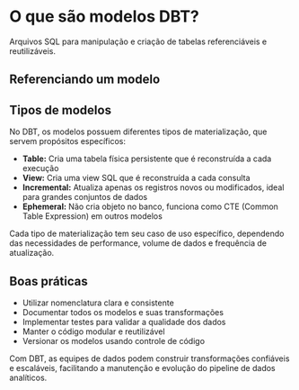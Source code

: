 # O que são modelos DBT?

Arquivos SQL para manipulação e criação de tabelas referenciáveis e reutilizáveis.

## Referenciando um modelo



## Tipos de modelos

No DBT,  os modelos possuem diferentes tipos de materialização, que servem propósitos específicos:

- **Table:** Cria uma tabela física persistente que é reconstruída a cada execução
- **View:** Cria uma view SQL que é reconstruída a cada consulta
- **Incremental:** Atualiza apenas os registros novos ou modificados, ideal para grandes conjuntos de dados
- **Ephemeral:** Não cria objeto no banco, funciona como CTE (Common Table Expression) em outros modelos

Cada tipo de materialização tem seu caso de uso específico, dependendo das necessidades de performance, volume de dados e frequência de atualização.

## Boas práticas

- Utilizar nomenclatura clara e consistente
- Documentar todos os modelos e suas transformações
- Implementar testes para validar a qualidade dos dados
- Manter o código modular e reutilizável
- Versionar os modelos usando controle de código

Com DBT, as equipes de dados podem construir transformações confiáveis e escaláveis, facilitando a manutenção e evolução do pipeline de dados analíticos.